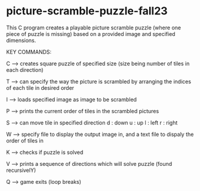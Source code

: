 # picture-scramble-puzzle-fall23

This C program creates a playable picture scramble puzzle (where one piece of puzzle is missing) based on a provided image and specified dimensions.

KEY COMMANDS:

C --> creates square puzzle of specified size (size being number of tiles in each direction)

T --> can specify the way the picture is scrambled by arranging the indices of each tile in desired order

I --> loads specified image as image to be scrambled

P --> prints the current order of tiles in the scrambled pictures

S --> can move tile in specified direction
  d : down
  u : up
  l : left
  r : right

W --> specify file to display the output image in, and a text file to dispaly the order of tiles in

K --> checks if puzzle is solved

V --> prints a sequence of directions which will solve puzzle (found recursivelY)

Q --> game exits (loop breaks)





